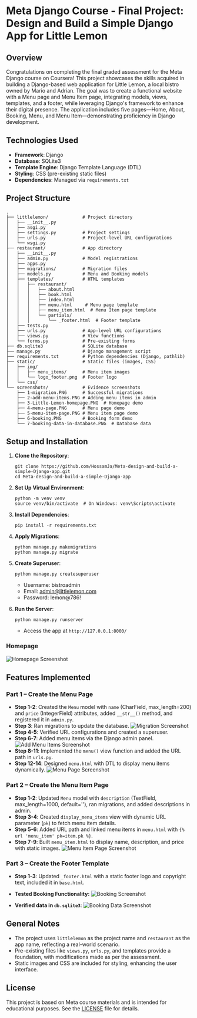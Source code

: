 ﻿# Meta Django Course - Final Project: Design and Build a Simple Django App for Little Lemon

## Overview

Congratulations on completing the final graded assessment for the Meta Django course on Coursera! This project showcases the skills acquired in building a Django-based web application for Little Lemon, a local bistro owned by Mario and Adrian. The goal was to create a functional website with a Menu page and Menu Item page, integrating models, views, templates, and a footer, while leveraging Django's framework to enhance their digital presence. The application includes five pages—Home, About, Booking, Menu, and Menu Item—demonstrating proficiency in Django development.

## Technologies Used

- **Framework**: Django
- **Database**: SQLite3
- **Template Engine**: Django Template Language (DTL)
- **Styling**: CSS (pre-existing static files)
- **Dependencies**: Managed via `requirements.txt`

## Project Structure

```
.
├── littlelemon/             # Project directory
│   ├── __init__.py
│   ├── asgi.py
│   ├── settings.py          # Project settings
│   ├── urls.py              # Project-level URL configurations
│   └── wsgi.py
├── restaurant/              # App directory
│   ├── __init__.py
│   ├── admin.py             # Model registrations
│   ├── apps.py
│   ├── migrations/          # Migration files
│   ├── models.py            # Menu and Booking models
│   ├── templates/           # HTML templates
│   │   ├── restaurant/
│   │   │   ├── about.html
│   │   │   ├── book.html
│   │   │   ├── index.html
│   │   │   ├── menu.html     # Menu page template
│   │   │   ├── menu_item.html  # Menu Item page template
│   │   │   └── partials/
│   │   │       └── _footer.html  # Footer template
│   ├── tests.py
│   ├── urls.py              # App-level URL configurations
│   ├── views.py             # View functions
│   └── forms.py             # Pre-existing forms
├── db.sqlite3               # SQLite database
├── manage.py                # Django management script
├── requirements.txt         # Python dependencies (Django, pathlib)
├── static/                  # Static files (images, CSS)
│   ├── img/
│   │   ├── menu_items/      # Menu item images
│   │   └── logo_footer.png  # Footer logo
│   └── css/
└── screenshots/             # Evidence screenshots
    ├── 1-migration.PNG      # Successful migrations
    ├── 2-add-menu-items.PNG # Adding menu items in admin
    ├── 3-Little-Lemon-homepage.PNG  # Homepage demo
    ├── 4-menu-page.PNG      # Menu page demo
    ├── 5-menu-item-page.PNG # Menu item page demo
    ├── 6-booking.PNG        # Booking form demo
    └── 7-booking-data-in-database.PNG  # Database data
```

## Setup and Installation

1. **Clone the Repository**:
   ```
   git clone https://github.com/HossamJa/Meta-design-and-build-a-simple-Django-app.git
   cd Meta-design-and-build-a-simple-Django-app
   ```

2. **Set Up Virtual Environment**:
   ```
   python -m venv venv
   source venv/bin/activate  # On Windows: venv\Scripts\activate
   ```

3. **Install Dependencies**:
   ```
   pip install -r requirements.txt
   ```

4. **Apply Migrations**:
   ```
   python manage.py makemigrations
   python manage.py migrate
   ```

5. **Create Superuser**:
   ```
   python manage.py createsuperuser
   ```
   - Username: bistroadmin
   - Email: admin@littlelemon.com
   - Password: lemon@786!

6. **Run the Server**:
   ```
   python manage.py runserver
   ```
   - Access the app at `http://127.0.0.1:8000/`

### Homepage
  ![Homepage Screenshot](screenshots/3-Little-Lemon-homepage.PNG)

## Features Implemented

### Part 1 – Create the Menu Page

- **Step 1-2**: Created the `Menu` model with `name` (CharField, max_length=200) and `price` (IntegerField) attributes, added `__str__()` method, and registered it in `admin.py`.
- **Step 3**: Ran migrations to update the database.
  ![Migration Screenshot](screenshots/1-migartion.PNG)
- **Step 4-5**: Verified URL configurations and created a superuser.
- **Step 6-7**: Added menu items via the Django admin panel.
  ![Add Menu Items Screenshot](screenshots/2-add-menu-items.PNG)
- **Step 8-11**: Implemented the `menu()` view function and added the URL path in `urls.py`.
- **Step 12-14**: Designed `menu.html` with DTL to display menu items dynamically.
  ![Menu Page Screenshot](screenshots/4-menu-page.PNG)

### Part 2 – Create the Menu Item Page

- **Step 1-2**: Updated `Menu` model with `description` (TextField, max_length=1000, default=''), ran migrations, and added descriptions in admin.
- **Step 3-4**: Created `display_menu_items` view with dynamic URL parameter (`pk`) to fetch menu item details.
- **Step 5-6**: Added URL path and linked menu items in `menu.html` with `{% url 'menu_item' pk=item.pk %}`.
- **Step 7-9**: Built `menu_item.html` to display name, description, and price with static images.
  ![Menu Item Page Screenshot](screenshots/5-menu-item-page.PNG)

### Part 3 – Create the Footer Template

- **Step 1-3**: Updated `_footer.html` with a static footer logo and copyright text, included it in `base.html`.
- **Tested Booking Functionality:** 
  ![Booking Screenshot](screenshots/6-booking.PNG)

- **Verified data in `db.sqlite3`**:
  ![Booking Data Screenshot](screenshots/7-booking-data-in-database.PNG)

## General Notes

- The project uses `littlelemon` as the project name and `restaurant` as the app name, reflecting a real-world scenario.
- Pre-existing files like `views.py`, `urls.py`, and templates provide a foundation, with modifications made as per the assessment.
- Static images and CSS are included for styling, enhancing the user interface.

## License


This project is based on Meta course materials and is intended for educational purposes. See the [LICENSE](LICENSE) file for details.
